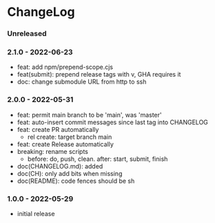 # ChangeLog

### Unreleased

### 2.1.0 - 2022-06-23

- feat: add npm/prepend-scope.cjs
- feat(submit): prepend release tags with v, GHA requires it
- doc: change submodule URL from http to ssh


### 2.0.0 - 2022-05-31

- feat: permit main branch to be 'main', was 'master'
- feat: auto-insert commit messages since last tag into CHANGELOG
- feat: create PR automatically
    - rel create: target branch main
- feat: create Release automatically
- breaking: rename scripts
    - before: do, push, clean. after: start, submit, finish
- doc(CHANGELOG.md): added
- doc(CH): only add bits when missing
- doc(README): code fences should be sh


### 1.0.0 - 2022-05-29

- initial release

